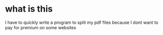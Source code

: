 # what is this
I have to quickly write a program to split my pdf files because I dont want to pay for premium on some websites
